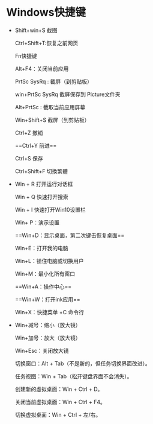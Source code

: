 # Windows快捷键

* Shift+win+S 截图

  Ctrl+Shift+T:恢复之前网页

  Fn快捷键

  Alt+F4：关闭当前应用

  PrtSc SysRq : 截屏（到剪贴板）

  win+PrtSc SysRq  截屏保存到 Picture文件夹

  Alt+PrtSc : 截取当前应用屏幕

  Win+Shift+S 截屏（到剪贴板）

  Ctrl+Z 撤销

  ==Ctrl+Y 前进==

  Ctrl+S 保存

  Ctrl+Shift+F 切換繁體

* Win + R 打开运行对话框

  Win + Q 快速打开搜索

  Win + I 快速打开Win10设置栏

  Win+ P：演示设置

  ==Win+D：显示桌面，第二次键击恢复桌面==

  Win+E：打开我的电脑

  Win+L：锁住电脑或切换用户

  Win+M：最小化所有窗口

  ==Win+A：操作中心==

  ==Win+W：打开ink应用==

  Win+X：快捷菜单    +C   命令行

* Win+减号：缩小（放大镜）

  Win+加号：放大（放大镜）

  Win+Esc：关闭放大镜


  切换窗口：Alt + Tab（不是新的，但任务切换界面改进）。

  任务视图：Win + Tab（松开键盘界面不会消失）。

  创建新的虚拟桌面：Win + Ctrl + D。

  关闭当前虚拟桌面：Win + Ctrl + F4。

  切换虚拟桌面：Win + Ctrl + 左/右。

